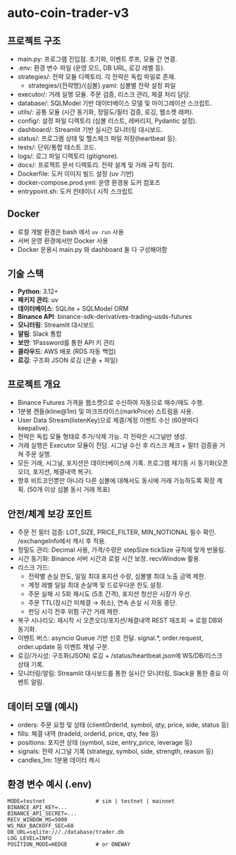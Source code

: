 # auto-coin-trader-v3

## 프로젝트 구조

- main.py: 프로그램 진입점. 초기화, 이벤트 루프, 모듈 간 연결.
- .env: 환경 변수 파일 (운영 모드, DB URL, 로깅 레벨 등).
- strategies/: 전략 모듈 디렉토리. 각 전략은 독립 파일로 존재.
  - strategies/{전략명}/{심볼}.yaml: 심볼별 전략 설정 파일
- executor/: 거래 실행 모듈. 주문 검증, 리스크 관리, 체결 처리 담당.
- database/: SQLModel 기반 데이터베이스 모델 및 마이그레이션 스크립트.
- utils/: 공통 모듈 (시간 동기화, 정밀도/필터 검증, 로깅, 웹소켓 래퍼).
- config/: 설정 파일 디렉토리 (심볼 리스트, 레버리지, Pydantic 설정).
- dashboard/: Streamlit 기반 실시간 모니터링 대시보드.
- status/: 프로그램 상태 및 헬스체크 파일 저장(heartbeat 등).
- tests/: 단위/통합 테스트 코드.
- logs/: 로그 파일 디렉토리 (gitignore).
- docs/: 프로젝트 문서 디렉토리. 전략 설계 및 거래 규칙 정리.
- Dockerfile: 도커 이미지 빌드 설정 (uv 기반)
- docker-compose.prod.yml: 운영 환경용 도커 컴포즈
- entrypoint.sh: 도커 컨테이너 시작 스크립트

## Docker
- 로컬 개발 환경은 bash 에서 `uv run` 사용
- 서버 운영 환경에서만 Docker 사용
- Docker 운용시 main.py 와 dashboard 둘 다 구성해야함

## 기술 스택
- **Python**: 3.12+
- **패키지 관리**: uv
- **데이터베이스**: SQLite + SQLModel ORM
- **Binance API**: binance-sdk-derivatives-trading-usds-futures
- **모니터링**: Streamlit 대시보드
- **알림**: Slack 통합
- **보안**: 1Password를 통한 API 키 관리
- **클라우드**: AWS 배포 (RDS 자동 백업)
- **로깅**: 구조화 JSON 로깅 (콘솔 + 파일)

## 프로젝트 개요
- Binance Futures 가격을 웹소켓으로 수신하여 자동으로 매수/매도 수행.
- 1분봉 캔들(kline@1m) 및 마크프라이스(markPrice) 스트림을 사용.
- User Data Stream(listenKey)으로 체결/계정 이벤트 수신 (60분마다 keepalive).
- 전략은 독립 모듈 형태로 추가/삭제 가능. 각 전략은 시그널만 생성.
- 거래 실행은 Executor 모듈이 전담. 시그널 수신 후 리스크 체크 + 필터 검증을 거쳐 주문 실행.
- 모든 거래, 시그널, 포지션은 데이터베이스에 기록. 프로그램 재기동 시 동기화(오픈오더, 포지션, 체결내역 복구).
- 향후 비트코인뿐만 아니라 다른 심볼에 대해서도 동시에 거래 가능하도록 확장 계획. (50개 이상 심볼 동시 거래 목표)

## 안전/체계 보강 포인트
- 주문 전 필터 검증: LOT_SIZE, PRICE_FILTER, MIN_NOTIONAL 필수 확인. /exchangeInfo에서 캐시 후 적용.
- 정밀도 관리: Decimal 사용, 가격/수량은 stepSize·tickSize 규칙에 맞게 반올림.
- 시간 동기화: Binance 서버 시간과 로컬 시간 보정. recvWindow 활용.
- 리스크 가드:
  - 전략별 손실 한도, 일일 최대 포지션 수량, 심볼별 최대 노출 금액 제한.
  - 계정 레벨 일일 최대 손실액 및 드로우다운 한도 설정.
  - 주문 실패 시 5회 재시도 (5초 간격), 포지션 청산은 시장가 우선.
  - 주문 TTL(장시간 미체결 → 취소), 연속 손실 시 자동 중단.
  - 펀딩 시각 전후 위험 구간 거래 제한.
- 복구 시나리오: 재시작 시 오픈오더/포지션/체결내역 REST 재조회 → 로컬 DB와 동기화.
- 이벤트 버스: asyncio Queue 기반 신호 전달. signal.*, order.request, order.update 등 이벤트 채널 구분.
- 로깅/가시성: 구조화(JSON) 로깅 + /status/heartbeat.json에 WS/DB/리스크 상태 기록.
- 모니터링/알림: Streamlit 대시보드를 통한 실시간 모니터링, Slack을 통한 중요 이벤트 알림.

## 데이터 모델 (예시)
- orders: 주문 요청 및 상태 (clientOrderId, symbol, qty, price, side, status 등)
- fills: 체결 내역 (tradeId, orderId, price, qty, fee 등)
- positions: 포지션 상태 (symbol, size, entry_price, leverage 등)
- signals: 전략 시그널 기록 (strategy, symbol, side, strength, reason 등)
- candles_1m: 1분봉 데이터 캐시

## 환경 변수 예시 (.env)
```
MODE=testnet                # sim | testnet | mainnet
BINANCE_API_KEY=...
BINANCE_API_SECRET=...
RECV_WINDOW_MS=5000
WS_MAX_BACKOFF_SEC=60
DB_URL=sqlite:///./database/trader.db
LOG_LEVEL=INFO
POSITION_MODE=HEDGE         # or ONEWAY
```
